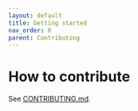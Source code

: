 ```yaml
---
layout: default
title: Getting started
nav_order: 0
parent: Contributing
---
```


# How to contribute

See [CONTRIBUTING.md](https://github.com/grpc-ecosystem/go-grpc-middleware/blob/master/CONTRIBUTING.md).
